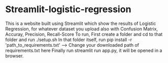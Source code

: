 # Streamlit-logistic-regression
This is a website built using Streamlit which show the results of Logistic Regression, for whatever dataset you upload also with Confusion Matrix, Accuray, Precision, Recall-Score
To run, 
First create a folder and cd to that folder and run ./setup.sh
In that folder itself, run pip install -r 'path_to_requirements.txt' --> Change your downloaded path of requirements.txt here
Finally run streamlit run app.py, it will be opened in a browser.
